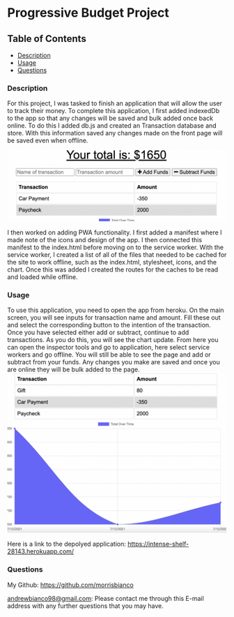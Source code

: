 # Progressive Budget Project

## Table of Contents
            
- [Description](#Description)
- [Usage](#Usage)
- [Questions](#Questions)

### Description
For this project, I was tasked to finish an application that will allow the user to track their money. To complete this application, I first added indexedDb to the app so that any changes will be saved and bulk added once back online. To do this I added db.js and created an Transaction database and store. With this information saved any changes made on the front page will be saved even when offline.

<img src="./images/transaction.png"/>

I then worked on adding PWA functionality. I first added a manifest where I made note of the icons and design of the app. I then connected this manifest to the index.html before moving on to the service worker. With the service worker, I created a list of all of the files that needed to be cached for the site to work offline, such as the index.html, stylesheet, icons, and the chart. Once this was added I created the routes for the caches to be read and loaded while offline.


### Usage
To use this application, you need to open the app from heroku. On the main screen, you will see inputs for transaction name and amount. Fill these out and select the corresponding button to the intention of the transaction. Once you have selected either add or subtract, continue to add transactions. As you do this, you will see the chart update. From here you can open the inspector tools and go to application, here select service workers and go offline. You will still be able to see the page and add or subtract from your funds. Any changes you make are saved and once you are online they will be bulk added to the page.
<img src="./images/chart.png"/>

Here is a link to the depolyed application: https://intense-shelf-28143.herokuapp.com/

### Questions
My Github: https://github.com/morrisbianco

andrewbianco98@gmail.com: Please contact me through this E-mail address with any further questions that you may have.